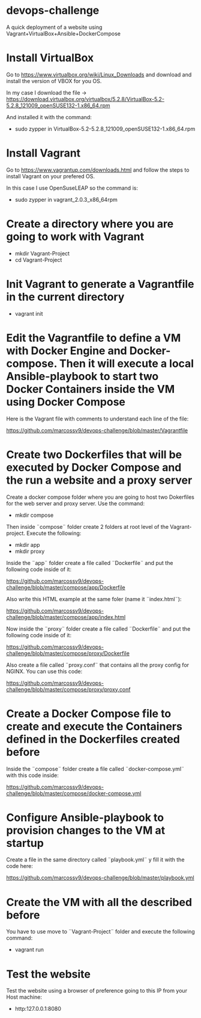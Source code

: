 # devops-challenge

A quick deployment of a website using Vagrant+VirtualBox+Ansible+DockerCompose

# Install VirtualBox

Go to https://www.virtualbox.org/wiki/Linux_Downloads and download and install the version of VBOX for you OS.

In my case I download the file -> https://download.virtualbox.org/virtualbox/5.2.8/VirtualBox-5.2-5.2.8_121009_openSUSE132-1.x86_64.rpm

And installed it with the command:

- sudo zypper in VirtualBox-5.2-5.2.8_121009_openSUSE132-1.x86_64.rpm

# Install Vagrant

Go to https://www.vagrantup.com/downloads.html and follow the steps to install Vagrant on your prefered OS.

In this case I use OpenSuseLEAP so the command is:

- sudo zypper in vagrant_2.0.3_x86_64rpm

# Create a directory where you are going to work with Vagrant

- mkdir Vagrant-Project
- cd Vagrant-Project

# Init Vagrant to generate a Vagrantfile in the current directory

- vagrant init

# Edit the Vagrantfile to define a VM with Docker Engine and Docker-compose. Then it will execute a local Ansible-playbook to start two Docker Containers inside the VM using Docker Compose

Here is the Vagrant file with comments to understand each line of the file:

https://github.com/marcossv9/devops-challenge/blob/master/Vagrantfile 

# Create two Dockerfiles that will be executed by Docker Compose and the run a website and a proxy server

Create a docker compose folder where you are going to host two Dokerfiles for the web server and proxy server. Use the command:

- mkdir compose

Then inside ¨compose¨ folder create 2 folders at root level of the Vagrant-project. Execute the following:

- mkdir app
- mkdir proxy

Inside the ¨app¨ folder create a file called ¨Dockerfile¨ and put the following code inside of it:

https://github.com/marcossv9/devops-challenge/blob/master/compose/app/Dockerfile

Also write this HTML example at the same foler (name it ¨index.html¨):

https://github.com/marcossv9/devops-challenge/blob/master/compose/app/index.html

Now inside the ¨proxy¨ folder create a file called ¨Dockerfile¨ and put the following code inside of it:

https://github.com/marcossv9/devops-challenge/blob/master/compose/proxy/Dockerfile

Also create a file called ¨proxy.conf¨ that contains all the proxy config for NGINX. You can use this code:

https://github.com/marcossv9/devops-challenge/blob/master/compose/proxy/proxy.conf

# Create a Docker Compose file to create and execute the Containers defined in the Dockerfiles created before

Inside the ¨compose¨ folder create a file called ¨docker-compose.yml¨ with this code inside:

https://github.com/marcossv9/devops-challenge/blob/master/compose/docker-compose.yml

# Configure Ansible-playbook to provision changes to the VM at startup

Create a file in the same directory called ¨playbook.yml¨ y fill it with the code here:

https://github.com/marcossv9/devops-challenge/blob/master/playbook.yml

# Create the VM with all the described before

You have to use move to ¨Vagrant-Project¨ folder and execute the following command:

- vagrant run

# Test the website

Test the website using a browser of preference going to this IP from your Host machine:

- http:127.0.0.1:8080